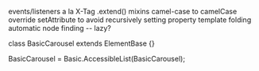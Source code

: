 events/listeners a la X-Tag
.extend()
mixins
camel-case to camelCase
override setAttribute to avoid recursively setting property
template folding
automatic node finding -- lazy?



class BasicCarousel extends ElementBase {}

BasicCarousel = Basic.AccessibleList(BasicCarousel);
